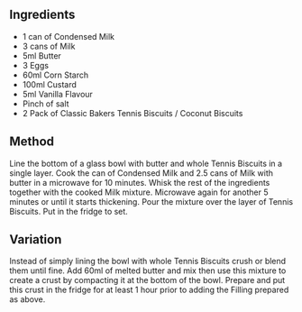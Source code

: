 ## Ingredients
- 1 can of Condensed Milk
- 3 cans of Milk
- 5ml Butter
- 3 Eggs
- 60ml Corn Starch
- 100ml Custard
- 5ml Vanilla Flavour
- Pinch of salt
- 2 Pack of Classic Bakers Tennis Biscuits / Coconut Biscuits

## Method
Line the bottom of a glass bowl with butter and whole Tennis Biscuits in a single layer.
Cook the can of Condensed Milk and 2.5 cans of Milk with butter in a microwave for 10 minutes.
Whisk the rest of the ingredients together with the cooked Milk mixture.
Microwave again for another 5 minutes or until it starts thickening. 
Pour the mixture over the layer of Tennis Biscuits.
Put in the fridge to set.

## Variation
Instead of simply lining the bowl with whole Tennis Biscuits crush or blend them until fine.
Add 60ml of melted butter and mix then use this mixture to create a crust by compacting it at the bottom of the bowl.
Prepare and put this crust in the fridge for at least 1 hour prior to adding the Filling prepared as above.
